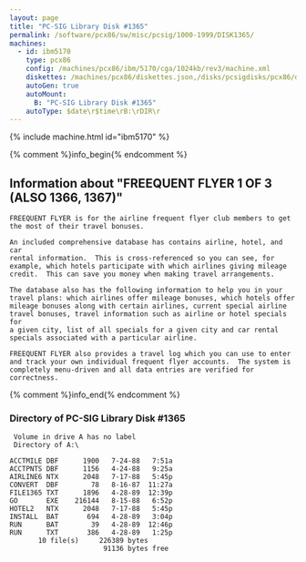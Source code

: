 ```yaml
---
layout: page
title: "PC-SIG Library Disk #1365"
permalink: /software/pcx86/sw/misc/pcsig/1000-1999/DISK1365/
machines:
  - id: ibm5170
    type: pcx86
    config: /machines/pcx86/ibm/5170/cga/1024kb/rev3/machine.xml
    diskettes: /machines/pcx86/diskettes.json,/disks/pcsigdisks/pcx86/diskettes.json
    autoGen: true
    autoMount:
      B: "PC-SIG Library Disk #1365"
    autoType: $date\r$time\rB:\rDIR\r
---
```


{% include machine.html id="ibm5170" %}

{% comment %}info_begin{% endcomment %}

## Information about "FREEQUENT FLYER 1 OF 3 (ALSO 1366, 1367)"

    FREEQUENT FLYER is for the airline frequent flyer club members to get
    the most of their travel bonuses.
    
    An included comprehensive database has contains airline, hotel, and car
    rental information.  This is cross-referenced so you can see, for
    example, which hotels participate with which airlines giving mileage
    credit.  This can save you money when making travel arrangements.
    
    The database also has the following information to help you in your
    travel plans: which airlines offer mileage bonuses, which hotels offer
    mileage bonuses along with certain airlines, current special airline
    travel bonuses, travel information such as airline or hotel specials for
    a given city, list of all specials for a given city and car rental
    specials associated with a particular airline.
    
    FREEQUENT FLYER also provides a travel log which you can use to enter
    and track your own individual frequent flyer accounts.  The system is
    completely menu-driven and all data entries are verified for
    correctness.
{% comment %}info_end{% endcomment %}


### Directory of PC-SIG Library Disk #1365

     Volume in drive A has no label
     Directory of A:\

    ACCTMILE DBF      1900   7-24-88   7:51a
    ACCTPNTS DBF      1156   4-24-88   9:25a
    AIRLINE6 NTX      2048   7-17-88   5:45p
    CONVERT  DBF        78   8-16-87  11:27a
    FILE1365 TXT      1896   4-28-89  12:39p
    GO       EXE    216144   8-15-88   6:52p
    HOTEL2   NTX      2048   7-17-88   5:45p
    INSTALL  BAT       694   4-28-89   3:04p
    RUN      BAT        39   4-28-89  12:46p
    RUN      TXT       386   4-28-89   1:25p
           10 file(s)     226389 bytes
                           91136 bytes free

